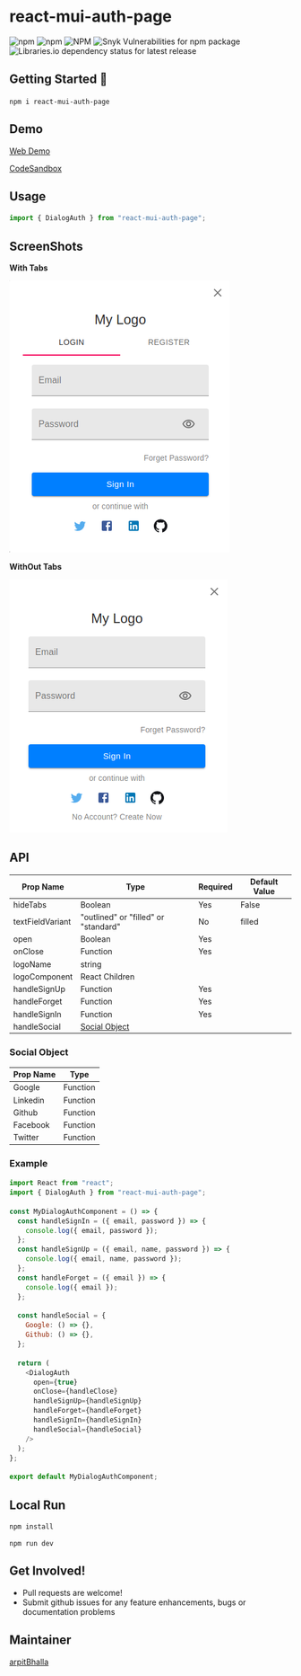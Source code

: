 # react-mui-auth-page

![npm](https://img.shields.io/npm/v/react-mui-auth-page?style=flat-square) ![npm](https://img.shields.io/npm/dm/react-mui-auth-page?style=flat-square) ![NPM](https://img.shields.io/npm/l/react-mui-auth-page?style=flat-square) ![Snyk Vulnerabilities for npm package](https://img.shields.io/snyk/vulnerabilities/npm/react-mui-auth-page?style=flat-square) ![Libraries.io dependency status for latest release](https://img.shields.io/librariesio/release/npm/react-mui-auth-page?style=flat-square)

## Getting Started :rocket:

`npm i react-mui-auth-page`

## Demo

[Web Demo](https://react-mui-auth-page.surge.sh)

[CodeSandbox](https://codesandbox.io/s/react-mui-auth-page-demo-i5yxe?file=/src/App.js)

## Usage

```js
import { DialogAuth } from "react-mui-auth-page";
```

## ScreenShots

**With Tabs**

<img src='./example/Dialog with Tabs.png'>

**WithOut Tabs**

<img src='./example/Dialog without Tabs.png'>

## API

| Prop Name        | Type                                 | Required | Default Value |
| ---------------- | ------------------------------------ | -------- | ------------- |
| hideTabs         | Boolean                              | Yes      | False         |
| textFieldVariant | "outlined" or "filled" or "standard" | No       | filled        |
| open             | Boolean                              | Yes      |               |
| onClose          | Function                             | Yes      |               |
| logoName         | string                               |          |               |
| logoComponent    | React Children                       |          |               |
| handleSignUp     | Function                             | Yes      |
| handleForget     | Function                             | Yes      |
| handleSignIn     | Function                             | Yes      |
| handleSocial     | [Social Object](#Social-Object)      |

### Social Object

| Prop Name | Type     |
| --------- | -------- |
| Google    | Function |
| Linkedin  | Function |
| Github    | Function |
| Facebook  | Function |
| Twitter   | Function |

### Example

```js
import React from "react";
import { DialogAuth } from "react-mui-auth-page";

const MyDialogAuthComponent = () => {
  const handleSignIn = ({ email, password }) => {
    console.log({ email, password });
  };
  const handleSignUp = ({ email, name, password }) => {
    console.log({ email, name, password });
  };
  const handleForget = ({ email }) => {
    console.log({ email });
  };

  const handleSocial = {
    Google: () => {},
    Github: () => {},
  };

  return (
    <DialogAuth
      open={true}
      onClose={handleClose}
      handleSignUp={handleSignUp}
      handleForget={handleForget}
      handleSignIn={handleSignIn}
      handleSocial={handleSocial}
    />
  );
};

export default MyDialogAuthComponent;
```

## Local Run

```
npm install
```

```
npm run dev
```

## Get Involved!

- Pull requests are welcome!
- Submit github issues for any feature enhancements, bugs or documentation problems

## Maintainer

[arpitBhalla](https://github.com/arpitbhalla)
